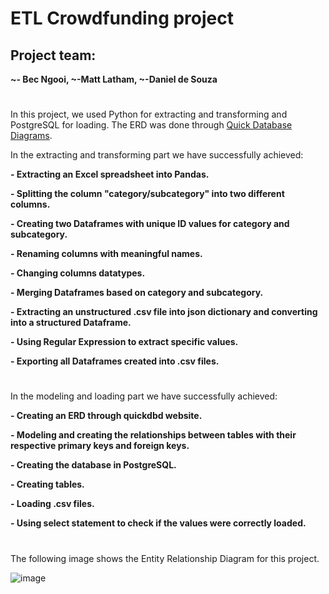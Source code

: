 # ETL Crowdfunding project

## Project team:
**~- Bec Ngooi, ~-Matt Latham, ~-Daniel de Souza**
# 


In this project, we used Python for extracting and transforming and PostgreSQL for loading. The ERD was done through [Quick Database Diagrams](https://www.quickdatabasediagrams.com).

In the extracting and transforming part we have successfully achieved:

**- Extracting an Excel spreadsheet into Pandas.**

**- Splitting the column "category/subcategory" into two different columns.**

**- Creating two Dataframes with unique ID values for category and subcategory.**

**- Renaming columns with meaningful names.**

**- Changing columns datatypes.**

**- Merging Dataframes based on category and subcategory.**

**- Extracting an unstructured .csv file into json dictionary and converting into a structured Dataframe.**

**- Using Regular Expression to extract specific values.**

**- Exporting all Dataframes created into .csv files.**
# 

In the modeling and loading part we have successfully achieved:

**- Creating an ERD through quickdbd website.**

**- Modeling and creating the relationships between tables with their respective primary keys and foreign keys.**

**- Creating the database in PostgreSQL.**

**- Creating tables.**

**- Loading .csv files.**

**- Using select statement to check if the values were correctly loaded.**
# 


The following image shows the Entity Relationship Diagram for this project.

![image](https://github.com/Daniels2023/ETLproject/assets/124798004/200a939a-d7e9-44ad-a999-23fa57dd798f)


